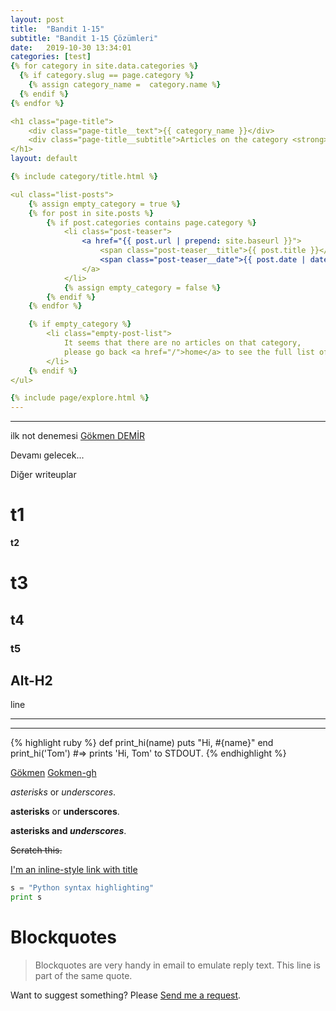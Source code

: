 ```yaml
---
layout: post
title:  "Bandit 1-15"
subtitle: "Bandit 1-15 Çözümleri"
date:   2019-10-30 13:34:01
categories: [test]
{% for category in site.data.categories %}
  {% if category.slug == page.category %}
    {% assign category_name =  category.name %}
  {% endif %}
{% endfor %}

<h1 class="page-title">
    <div class="page-title__text">{{ category_name }}</div>
    <div class="page-title__subtitle">Articles on the category <strong>‘{{ category_name }}’</strong></div>
</h1>
layout: default

{% include category/title.html %}

<ul class="list-posts">
    {% assign empty_category = true %}
    {% for post in site.posts %}
        {% if post.categories contains page.category %}
            <li class="post-teaser">
                <a href="{{ post.url | prepend: site.baseurl }}">
                    <span class="post-teaser__title">{{ post.title }}</span>
                    <span class="post-teaser__date">{{ post.date | date: "%d %B %Y" }}</span>
                </a>
            </li>
            {% assign empty_category = false %}
        {% endif %}
    {% endfor %}

    {% if empty_category %}
        <li class="empty-post-list">
            It seems that there are no articles on that category,
            please go back <a href="/">home</a> to see the full list of articles.
        </li>
    {% endif %}
</ul>

{% include page/explore.html %}
---
```



_____
ilk not denemesi
[Gökmen DEMİR](JohnGkmn.github.io)

Devamı gelecek...

Diğer writeuplar 





t1
======

**t2**

# t3

## t4

### t5

Alt-H2
------

line
___

____



{% highlight ruby %}
def print_hi(name)
  puts "Hi, #{name}"
end
print_hi('Tom')
#=> prints 'Hi, Tom' to STDOUT.
{% endhighlight %}

[Gökmen](https://johngkmn.github.io/)
[Gokmen-gh](https://github.com/JohnGkmn)



 *asterisks* or _underscores_.
 
  **asterisks** or __underscores__.
  
  **asterisks and _underscores_**.
  
   ~~Scratch this.~~
   
   [I'm an inline-style link with title](https://www.google.com "Google's Homepage")
   
    
```python
s = "Python syntax highlighting"
print s
```


# Blockquotes

> Blockquotes are very handy in email to emulate reply text.
> This line is part of the same quote.



Want to suggest something? Please [Send me a request](https://github.com/JohnGkmn/JohnGkmn.github.io/issues/new).
